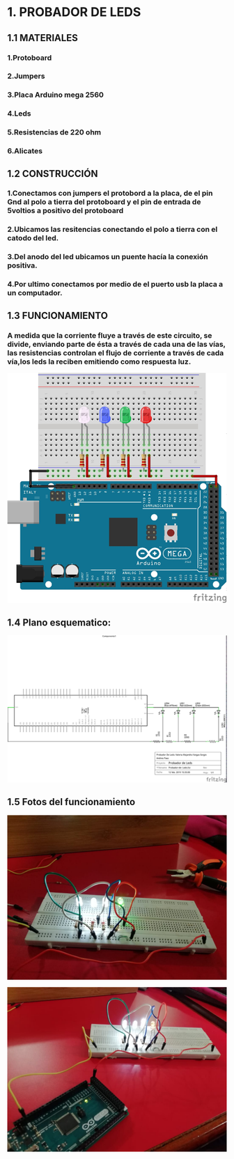 # 1. PROBADOR DE LEDS

## 1.1 MATERIALES 

### 1.Protoboard 

### 2.Jumpers

### 3.Placa Arduino mega 2560

### 4.Leds

### 5.Resistencias de 220 ohm

### 6.Alicates 

## 1.2 CONSTRUCCIÓN 

### 1.Conectamos con jumpers el protobord a la placa, de el pin Gnd al polo a tierra del protoboard  y el pin de entrada de 5voltios a positivo del protoboard 

### 2.Ubicamos las resitencias conectando  el polo a tierra con el catodo del  led.

### 3.Del anodo del led ubicamos un puente hacía la conexión positiva.

### 4.Por ultimo conectamos por medio de el puerto usb la placa a un computador.


## 1.3 FUNCIONAMIENTO 

### A medida que la corriente fluye a través de este circuito, se divide, enviando parte de ésta a través de cada una de las vías, las resistencias controlan el flujo de corriente a través de cada vía,los leds la reciben emitiendo como respuesta luz.


![1](https://github.com/valeria1178/1.PROYECTO-/blob/master/imagenes/probador%20de%20led%20protoboard.jpg)
## 1.4 Plano esquematico:
![2](https://github.com/valeria1178/1.PROYECTO-/blob/master/imagenes/probador%20de%20led.jpg)
## 1.5 Fotos del funcionamiento
![3](https://github.com/valeria1178/1.PROYECTO-/blob/master/imagenes/IMG-20190213-WA0009.jpg)

![4](https://github.com/valeria1178/1.PROYECTO-/blob/master/imagenes/IMG-20190213-WA0008.jpg)
